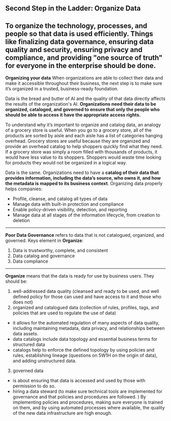 ## Second Step in the Ladder: Organize Data
To organize the technology, processes, and people so that data is used efficiently. Things like finalizing data governance, ensuring data quality and security, ensuring privacy and compliance, and providing "one source of truth" for everyone in the enterprise should be done.
---
**Organizing your data**
When organizations are able to collect their data and make it accessible throughout their business, the next step is to make sure it’s organized in a trusted, business-ready foundation.  

Data is the bread and butter of AI and the quality of that data directly affects the results of the organization's AI. **Organizations need their data to be organized, cataloged, and governed to ensure that only the people who should be able to access it have the appropriate access rights.**  

To understand why it’s important to organize and catalog data, an analogy of a grocery store is useful. When you go to a grocery store, all of the products are sorted by aisle and each aisle has a list of categories hanging overhead. Grocery stores are useful because they are organized and provide an overhead catalog to help shoppers quickly find what they need. If a grocery store was simply a room filled with thousands of products, it would have less value to its shoppers. Shoppers would waste time looking for products they would not be organized in a logical way.

Data is the same. Organizations need to have a **catalog of their data that provides information, including the data’s source, who owns it, and how the metadata is mapped to its business context**.  Organizing data properly helps companies:

- Profile, cleanse, and catalog all types of data
- Manage data with built-in protection and compliance
- Enable policy-driven visibility, detection, and reporting
- Manage data at all stages of the information lifecycle, from creation to deletion
---
**Poor Data Governance** refers to data that is not catalogued, organized, and governed.
Keys element in **Organize**:
1. Data is trustworthy, complete, and consistent
2. Data catalog and governance
3. Data compliance
---
**Organize** means that the data is ready for use by business users. They should be:
1. well-addressed data quality (cleansed and ready to be used, and well defined policy for those can used and have access to it and those who does not)
2. organized and catalogued data (collection of rules, profiles, tags, and policies that are used to regulate the use of data)
  - it allows for the automated regulation of many aspects of data quality, including maintaining metadata, data privacy, and relationships between data assets.
  - data catalogs include data topology and essential business terms for structured data
  - catalogs help to enforce the defined topology by using policies and rules, establishing lineage (questions on 5W1H on the origin of data), and adding unstructured data.
3. governed data
  - is about ensuring that data is accessed and used by those with permission to do so.
  - hiring a data steward (to make sure technical tools are implemented for governance and that policies and procedures are followed. )
By implementing policies and procedures, making sure everyone is trained on them, and by using automated processes where available, the quality of the new data infrastructure are high enough.  
